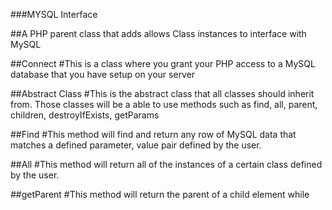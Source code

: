 ###MYSQL Interface

##A PHP parent class that adds allows Class instances to interface with MySQL

##Connect
#This is a class where you grant your PHP access to a MySQL database that you have setup on your server

##Abstract Class
#This is the abstract class that all classes should inherit from. Those classes will be a able to use methods such as find, all, parent, children, destroyIfExists, getParams

##Find
#This method will find and return any row of MySQL data that matches a defined parameter, value pair defined by the user.

##All
#This method will return all of the instances of a certain class defined by the user.

##getParent
#This method will return the parent of a child element while
